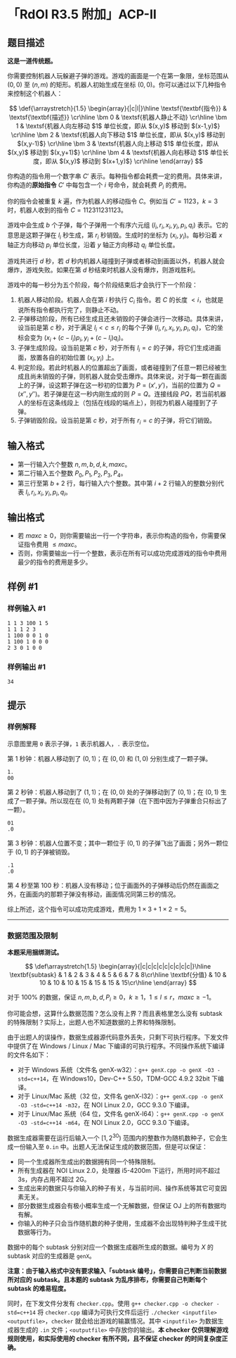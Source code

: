 # 「RdOI R3.5 附加」ACP-II

## 题目描述

**这是一道传统题。**

你需要控制机器人玩躲避子弹的游戏。游戏的画面是一个在第一象限，坐标范围从 $(0,0)$ 至 $(n,m)$ 的矩形。机器人初始生成在坐标 $(0,0)$。你可以通过以下几种指令来控制这个机器人：

$$
\def{\arraystretch}{1.5}
\begin{array}{|c|l|}\hline
\textsf{\textbf{指令}} & \textsf{\textbf{描述}} \cr\hline
\bm 0 & \textsf{机器人静止不动} \cr\hline
\bm 1 & \textsf{机器人向左移动 $1$ 单位长度，即从 $(x,y)$ 移动到 $(x-1,y)$} \cr\hline
\bm 2 & \textsf{机器人向下移动 $1$ 单位长度，即从 $(x,y)$ 移动到 $(x,y-1)$} \cr\hline
\bm 3 & \textsf{机器人向上移动 $1$ 单位长度，即从 $(x,y)$ 移动到 $(x,y+1)$} \cr\hline
\bm 4 & \textsf{机器人向右移动 $1$ 单位长度，即从 $(x,y)$ 移动到 $(x+1,y)$} \cr\hline
\end{array}
$$

你构造的指令用一个数字串 $C'$ 表示。每种指令都会耗费一定的费用。具体来讲，你构造的**原始指令** $C'$ 中每包含一个 $i$ 号命令，就会耗费 $P_i$ 的费用。

你的指令会被重复 $k$ 遍，作为机器人的移动指令 $C$。例如当 $C'=1123$，$k=3$ 时，机器人收到的指令 $C= 112311231123$。

游戏中会生成 $b$ 个子弹，每个子弹用一个有序六元组 $(l_i,r_i,x_i,y_i,p_i,q_i)$ 表示。它的意思是这颗子弹在 $l_i$ 秒生成，第 $r_i$ 秒销毁。生成时的坐标为 $(x_i,y_i)$。每秒沿着 $x$ 轴正方向移动 $p_i$ 单位长度，沿着 $y$ 轴正方向移动 $q_i$ 单位长度。

游戏共进行 $d$ 秒，若 $d$ 秒内机器人碰撞到子弹或者移动到画面以外，机器人就会爆炸，游戏失败。如果在第 $d$ 秒结束时机器人没有爆炸，则游戏胜利。

游戏中的每一秒分为五个阶段，每个阶段结束后才会执行下一个阶段：

1. 机器人移动阶段。机器人会在第 $i$ 秒执行 $C_i$ 指令。若 $C$ 的长度 $< i$，也就是说所有指令都执行完了，则静止不动。
1. 子弹移动阶段，所有已经生成且还未销毁的子弹会进行一次移动。具体来讲，设当前是第 $c$ 秒，对于满足 $l_i<c\le r_i$ 的每个子弹 $(l_i,r_i,x_i,y_i,p_i,q_i)$，它的坐标会变为 $(x_i+(c-l_i)p_i,y_i+(c-l_i)q_i)$。
1. 子弹生成阶段。设当前是第 $c$ 秒，对于所有 $l_i=c$ 的子弹，将它们生成进画面，放置各自的初始位置 $(x_i,y_i)$ 上。
1. 判定阶段。若此时机器人的位置超出了画面，或者碰撞到了任意一颗已经被生成且尚未销毁的子弹，则机器人就会受击爆炸。具体来说，对于每一颗在画面上的子弹，设这颗子弹在这一秒初的位置为 $P=(x',y')$，当前的位置为 $Q=(x'',y'')$。若子弹是在这一秒内刚生成的则 $P=Q$。连接线段 $PQ$，若当前机器人的坐标在这条线段上（包括在线段的端点上），则视为机器人碰撞到了子弹。
1. 子弹销毁阶段。设当前是第 $c$ 秒，对于所有 $r_i=c$ 的子弹，将它们销毁。


## 输入格式

- 第一行输入六个整数 $n,m,b,d,k,maxc$。
- 第二行输入五个整数 $P_0,P_1,P_2,P_3,P_4$。
- 第三行至第 $b+2$ 行，每行输入六个整数。其中第 $i+2$ 行输入的整数分别代表 $l_i,r_i,x_i,y_i,p_i,q_i$。


## 输出格式

- 若 $maxc\ge 0$，则你需要输出一行一个字符串，表示你构造的指令，你需要保证指令费用 $\le maxc$。
- 否则，你需要输出一行一个整数，表示在所有可以成功完成游戏的指令中费用最少的指令的费用是多少。


## 样例 #1

### 样例输入 #1
```
1 1 3 100 1 5
1 1 1 2 3
1 100 0 0 1 0
1 100 1 0 0 0
2 3 0 1 0 0
```

### 样例输出 #1

```
34
```

## 提示

### 样例解释

示意图里用 `0` 表示子弹，`1` 表示机器人，`.` 表示空位。

第 $1$ 秒钟：机器人移动到了 $(0,1)$；在 $(0,0)$ 和 $(1,0)$ 分别生成了一颗子弹。

```
1.
00
```

第 $2$ 秒钟：机器人移动到了 $(1,1)$；在 $(0,0)$ 处的子弹移动到了 $(0,1)$；在 $(0,1)$ 生成了一颗子弹。所以现在在 $(0,1)$ 处有两颗子弹（在下图中因为子弹重合只标出了一颗）。

```
01
.0
```

第 $3$ 秒钟：机器人位置不变；其中一颗位于 $(0,1)$ 的子弹飞出了画面；另外一颗位于 $(0,1)$ 的子弹被销毁。

```
.1
.0
```

第 $4$ 秒至第 $100$ 秒：机器人没有移动；位于画面外的子弹移动后仍然在画面之外，在画面内的那颗子弹没有移动，画面情况同第三秒的情况。

综上所述，这个指令可以成功完成游戏，费用为 $1\times 3+ 1 \times2=5$。

---

### 数据范围及限制

**本题采用捆绑测试。**

$$
\def\arraystretch{1.5}
\begin{array}{|c|c|c|c|c|c|c|c|c|}\hline
\textbf{subtask} & 1 & 2 & 3 & 4 & 5 & 6 & 7 & 8\cr\hline
\textbf{分值} & 10 & 10 & 10 & 10 & 15 & 15 & 15 & 15\cr\hline
\end{array}
$$

对于 $100\%$ 的数据，保证 $n,m,b,d,P_i\ge0$，$k\ge 1$，$1\le l \le r$，$maxc\ge-1$。

你可能会想，这算什么数据范围？怎么没有上界？而且表格里怎么没有 subtask 的特殊限制？实际上，出题人也不知道数据的上界和特殊限制。

由于出题人的误操作，数据生成器源代码意外丢失，只剩下可执行程序。下发文件中提供了在 Windows / Linux / Mac 下编译的可执行程序。不同操作系统下编译的文件名如下：

- 对于 Windows 系统（文件名 genX-w32）：`g++ genX.cpp -o genX -O3 -std=c++14`，在 Windows10，Dev-C++ 5.50，TDM-GCC 4.9.2 32bit 下编译。
- 对于 Linux/Mac 系统（32 位，文件名 genX-l32）：`g++ genX.cpp -o genX -O3 -std=c++14 -m32`，在 NOI Linux 2.0，GCC 9.3.0 下编译。
- 对于 Linux/Mac 系统（64 位，文件名 genX-l64）：`g++ genX.cpp -o genX -O3 -std=c++14 -m64`，在 NOI Linux 2.0，GCC 9.3.0 下编译。

数据生成器需要在运行后输入一个 $[1,2^{30})$ 范围内的整数作为随机数种子，它会生成一份输入至 `0.in` 中。出题人无法保证生成的数据范围，但是可以保证：

- 同一个生成器所生成出的数据拥有同一个特殊限制。
- 所有生成器在 NOI Linux 2.0，处理器 i5-4200m 下运行，所用时间不超过 3s，内存占用不超过 2G。
- 生成出来的数据只与你输入的种子有关，与当前时间、操作系统等其它可变因素无关。
- 部分数据生成器会有极小概率生成一个无解数据，但保证 OJ 上的所有数据均有解。
- 你输入的种子只会当作随机数的种子使用，生成器不会出现特判种子生成干扰数据等行为。

数据中的每个 subtask 分别对应一个数据生成器所生成的数据。编号为 $X$ 的 subtask 对应的生成器是 `genX`。

**注意：由于输入格式中没有要求输入「subtask 编号」，你需要自己判断当前数据所对应的 subtask。且本题的 subtask 为乱序排布，你需要自己判断每个 subtask 的难易程度。**

同时，在下发文件分发有 `checker.cpp`。使用 `g++ checker.cpp -o checker -std=c++14` 将 `checker.cpp` 编译为可执行文件后运行 `./checker <inputfile> <outputfile>`，`checker` 就会给出游戏的输赢情况。其中 `<inputfile>` 为数据生成器生成的 `.in` 文件；`<outputfile>` 中存放你的输出。**本 checker 仅供理解游戏规则使用，和实际使用的 checker 有所不同，且不保证 checker 的时间复杂度正确。**

